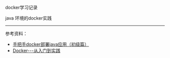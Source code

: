 docker学习记录

java 环境的docker实践



---
参考资料：
- [手把手docker部署java应用（初级篇）](https://juejin.im/post/5d1d56776fb9a07ee742fba2)
- [Docker---从入门到实践](https://yeasy.gitbook.io/docker_practice/install/centos)